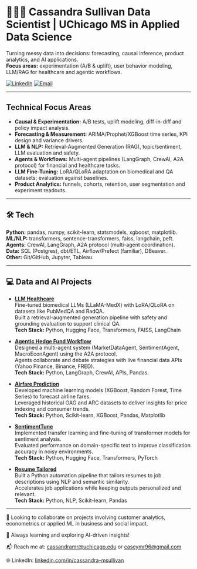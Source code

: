 # 👩🏻‍💻 Cassandra Sullivan Data Scientist | UChicago MS in Applied Data Science

Turning messy data into decisions: forecasting, causal inference, product analytics, and AI applications.  
**Focus areas:** experimentation (A/B & uplift), user behavior modeling, LLM/RAG for healthcare and agentic workflows.

[![LinkedIn](https://img.shields.io/badge/LinkedIn-cassandra--msullivan-0A66C2?logo=linkedin)](https://www.linkedin.com/in/cassandra-msullivan/)
[![Email](https://img.shields.io/badge/Email-caseymr96@gmail.com-EA4335?logo=gmail)](mailto:caseymr96@gmail.com)

---

## Technical Focus Areas
- **Causal & Experimentation:** A/B tests, uplift modeling, diff-in-diff and policy impact analysis.
- **Forecasting & Measurement:** ARIMA/Prophet/XGBoost time series, KPI design and variance drivers.
- **LLM & NLP:** Retrieval-Augmented Generation (RAG), topic/sentiment, LLM evaluation and safety.  
- **Agents & Workflows:** Multi-agent pipelines (LangGraph, CrewAI, A2A protocol) for financial and healthcare tasks.  
- **LLM Fine-Tuning:** LoRA/QLoRA adaptation on biomedical and QA datasets; evaluation against baselines.  
- **Product Analytics:** funnels, cohorts, retention, user segmentation and experiment readouts.  

---

## 🛠 Tech
**Python:** pandas, numpy, scikit-learn, statsmodels, xgboost, matplotlib.  
**ML/NLP:** transformers, sentence-transformers, faiss, langchain, peft.  
**Agents:** CrewAI, LangGraph, A2A protocol (multi-agent coordination).  
**Data:** SQL (Postgres), dbt/ETL, Airflow/Prefect (familiar), DBeaver.  
**Other:** Git/GitHub, Jupyter, Tableau.

---

## 💻 Data and AI Projects  

- **[LLM Healthcare](https://github.com/CassandraMaldonado/LLM_Healthcare)**  
  Fine-tuned biomedical LLMs (LLaMA-MedX) with LoRA/QLoRA on datasets like PubMedQA and RadQA.  
  Built a retrieval-augmented generation pipeline with safety and grounding evaluation to support clinical QA.  
  **Tech Stack:** Python, Hugging Face, Transformers, FAISS, LangChain  

- **[Agentic Hedge Fund Workflow](https://github.com/CassandraMaldonado/a2a_multiagent_hedge_fund)**  
  Designed a multi-agent system (MarketDataAgent, SentimentAgent, MacroEconAgent) using the A2A protocol.  
  Agents collaborate and debate strategies with live financial data APIs (Yahoo Finance, Binance, FRED).  
  **Tech Stack:** Python, LangGraph, CrewAI, APIs, Pandas.

- **[Airfare Prediction](https://github.com/CassandraMaldonado/AirFare_Prediction)**  
  Developed machine learning models (XGBoost, Random Forest, Time Series) to forecast airline fares.  
  Leveraged historical OAG and ARC datasets to deliver insights for price indexing and consumer trends.  
  **Tech Stack:** Python, Scikit-learn, XGBoost, Pandas, Matplotlib  

- **[SentimentTune](https://github.com/CassandraMaldonado/SentimentTune)**  
  Implemented transfer learning and fine-tuning of transformer models for sentiment analysis.  
  Evaluated performance on domain-specific text to improve classification accuracy in noisy environments.  
  **Tech Stack:** Python, Hugging Face, Transformers, PyTorch  

- **[Resume Tailored](https://github.com/CassandraMaldonado/Resume_tailored)**  
  Built a Python automation pipeline that tailors resumes to job descriptions using NLP and semantic similarity.  
  Accelerates job applications while keeping outputs personalized and relevant.  
  **Tech Stack:** Python, NLP, Scikit-learn, Pandas  


---
🤝 Looking to collaborate on projects involving customer analytics, econometrics or applied ML in business and social impact.

🚀 Always learning and exploring AI-driven insights!

📬 Reach me at: cassandramr@uchicago.edu or caseymr96@gmail.com

🌐 LinkedIn: [linkedin.com/in/cassandra-msullivan](https://www.linkedin.com/in/cassandra-msullivan)
